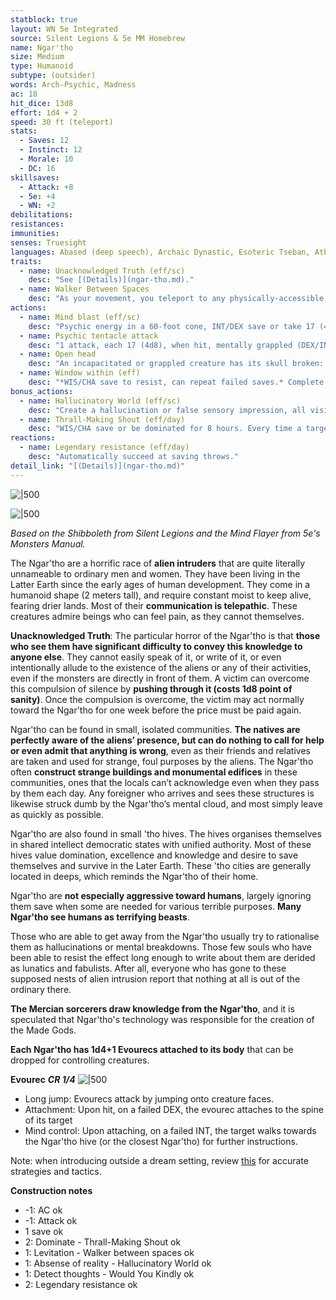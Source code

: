 ```yaml
---
statblock: true
layout: WN 5e Integrated
source: Silent Legions & 5e MM Homebrew
name: Ngar'tho
size: Medium
type: Humanoid
subtype: (outsider) 
words: Arch-Psychic, Madness
ac: 18
hit_dice: 13d8
effort: 1d4 + 2
speed: 30 ft (teleport)
stats:
  - Saves: 12
  - Instinct: 12
  - Morale: 10
  - DC: 16
skillsaves:
  - Attack: +8
  - 5e: +4
  - WN: +2
debilitations: 
resistances: 
immunities: 
senses: Truesight
languages: Abased (deep speech), Archaic Dynastic, Esoteric Tseban, Atban Dynastic, telepathy 120ft
traits:
  - name: Unacknowledged Truth (eff/sc)
    desc: "See [(Details)](ngar-tho.md)."
  - name: Walker Between Spaces
    desc: "As your movement, you teleport to any physically-accessible location that is within 30 feet of your current position. As an Action, you can teleport to a location within one mile, provided you have physically been there before, and there is a direct physical path."
actions:
  - name: Mind blast (eff/sc)
    desc: "Psychic energy in a 60-foot cone, INT/DEX save or take 17 (4d8) psychic damage and be stunned for 1 minute. A creature can repeat the saving throw at the end of each of its turns."
  - name: Psychic tentacle attack
    desc: "1 attack, each 17 (4d8), when hit, mentally grappled (DEX/INT save to escape)"
  - name: Open head
    desc: "An incapacitated or grappled creature has its skull broken: 55 (10d10). A killed creature has its brain consumed."
  - name: Window within (eff)
    desc: "*WIS/CHA save to resist, can repeat failed saves.* Complete access to the thoughts and memories of an individual who is within view. You can perceive anything the target does, know their thoughts, and get coherent, context-supplied answers from their memory to any questions you may ask. You can choose to create additional links, but must commit Effort for each one. You can only pay attention to one link at a time."
bonus_actions:
  - name: Hallucinatory World (eff/sc)
    desc: "Create a hallucination or false sensory impression, all visible targets suddenly perceive. Worthy foes who are threatened, overwhelmed, or doubtful of a vision can make a WIS/CHA save at the start of each round to become immune for the scene. It cannot cause damage to the target, and any victim is freed as soon as it is hit."
  - name: Thrall-Making Shout (eff/day)
    desc: "WIS/CHA save or be dominated for 8 hours. Every time a target takes damage from the commander they can attemp another save to leave the domination."
reactions:
  - name: Legendary resistance (eff/day)
    desc: "Automatically succeed at saving throws."
detail_link: "[(Details)](ngar-tho.md)"
---
```


![|500](https://i.imgur.com/93n2Xxn.png)

![|500](https://i.imgur.com/dNlwaVK.png)

*Based on the Shibboleth from Silent Legions and the Mind Flayer from 5e's Monsters Manual.*

The Ngar'tho are a horrific race of **alien intruders** that are quite literally unnameable to ordinary men and women. They have been living in the Latter Earth since the early ages of human development. They come in a humanoid shape (2 meters tall), and require constant moist to keep alive, fearing drier lands. Most of their **communication is telepathic**. These creatures admire beings who can feel pain, as they cannot themselves.

**Unacknowledged Truth**: The particular horror of the Ngar'tho is that **those who see them have significant difficulty to convey this knowledge to anyone else**. They cannot easily speak of it, or write of it, or even intentionally allude to the existence of the aliens or any of their activities, even if the monsters are directly in front of them. A victim can overcome this compulsion of silence by **pushing through it (costs 1d8 point of sanity)**. Once the compulsion is overcome, the victim may act normally toward the Ngar'tho for one week before the price must be paid again.

Ngar'tho can be found in small, isolated communities. **The natives are perfectly aware of the aliens’ presence, but can do nothing to call for help or even admit that anything is wrong**, even as their friends and relatives are taken and used for strange, foul purposes by the aliens. The Ngar'tho often **construct strange buildings and monumental edifices** in these communities, ones that the locals can’t acknowledge even when they pass by them each day. Any foreigner who arrives and sees these structures is likewise struck dumb by the Ngar'tho’s mental cloud, and most simply leave as quickly as possible.

Ngar'tho are also found in small 'tho hives. The hives organises themselves in shared intellect democratic states with unified authority. Most of these hives value domination, excellence and knowledge and desire to save themselves and survive in the Later Earth. These 'tho cities are generally located in deeps, which reminds the Ngar'tho of their home.

Ngar'tho are **not especially aggressive toward humans**, largely ignoring them save when some are needed for various terrible purposes. **Many Ngar'tho see humans as terrifying beasts**.

Those who are able to get away from the Ngar'tho usually try to rationalise them as hallucinations or mental breakdowns. Those few souls who have been able to resist the effect long enough to write about them are derided as lunatics and fabulists. After all, everyone who has gone to these supposed nests of alien intrusion report that nothing at all is out of the ordinary there. 

**The Mercian sorcerers draw knowledge from the Ngar'tho**, and it is speculated that Ngar'tho's technology was responsible for the creation of the Made Gods.

**Each Ngar'tho has 1d4+1 Evourecs attached to its body** that can be dropped for controlling creatures.

**Evourec**
***CR 1/4***
![|500](https://i.imgur.com/w7sOVio.png)

- Long jump: Evourecs attack by jumping onto creature faces.
- Attachment: Upon hit, on a failed DEX, the evourec attaches to the spine of its target
- Mind control: Upon attaching, on a failed INT, the target walks towards the Ngar'tho hive (or the closest Ngar'tho) for further instructions.

Note: when introducing outside a dream setting, review [this](https://pca.st/episode/7e676f15-d5cb-4ffc-970d-67caddf15d04) for accurate strategies and tactics. 

**Construction notes**

- -1: AC ok
- -1: Attack ok
- 1 save ok
- 2: Dominate - Thrall-Making Shout ok
- 1: Levitation - Walker between spaces ok
- 1: Absense of reality - Hallucinatory World ok
- 1: Detect thoughts - Would You Kindly ok
- 2: Legendary resistance ok
